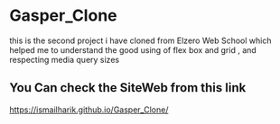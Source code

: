 # Gasper_Clone
this is the second project i have cloned from Elzero Web School which helped me to understand the good using of flex box and grid , and respecting media query sizes
## You Can check the SiteWeb from this link
https://ismailharik.github.io/Gasper_Clone/
